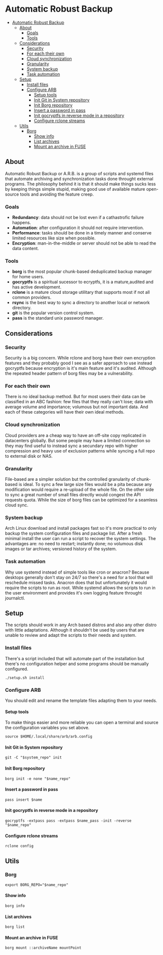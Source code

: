 # Automatic Robust Backup

- [Automatic Robust Backup](#automatic-robust-backup)
  - [About](#about)
    - [Goals](#goals)
    - [Tools](#tools)
  - [Considerations](#considerations)
    - [Security](#security)
    - [For each their own](#for-each-their-own)
    - [Cloud synchronization](#cloud-synchronization)
    - [Granularity](#granularity)
    - [System backup](#system-backup)
    - [Task automation](#task-automation)
  - [Setup](#setup)
    - [Install files](#install-files)
    - [Configure ARB](#configure-arb)
      - [Setup tools](#setup-tools)
      - [Init Git in System repository](#init-git-in-system-repository)
      - [Init Borg repository](#init-borg-repository)
      - [Insert a password in pass](#insert-a-password-in-pass)
      - [Init gocryptfs in reverse mode in a repository](#init-gocryptfs-in-reverse-mode-in-a-repository)
      - [Configure rclone streams](#configure-rclone-streams)
  - [Utils](#utils)
    - [Borg](#borg)
      - [Show info](#show-info)
      - [List archives](#list-archives)
      - [Mount an archive in FUSE](#mount-an-archive-in-fuse)

## About
Automatic Robust Backup or A.R.B. is a group of scripts and systemd files that automate archiving and synchronization tasks done throught external programs. The philosophy behind it is that it should make things sucks less by keeping things simple stupid, making good use of available mature open-source tools and avoiding the feature creep.

### Goals
- **Redundancy**: data should not be lost even if a cathastrofic failure happens.
- **Automation**: after configuration it should not require intervention.
- **Performance**: tasks should be done in a timely manner and conserve limited resources like size when possible.
- **Encryption**: man-in-the-middle or server should not be able to read the data content.

### Tools
- **borg** is the most popular chunk-based deduplicated backup manager for home users.
- **gocryptfs** is a spiritual sucessor to ecryptfs, it is a mature,audited and has active development.
- **rclone** is a mature cloud storage utilitary that supports most if not all common providers.
- **rsync** is the best way to sync a directory to another local or network directory.
- **git** is the popular version control system.
- **pass** is the standard unix password manager.

## Considerations
### Security
Security is a big concern. While rclone and borg have their own encryption features and they probably good I see as a safer approach to use instead gocryptfs because encryption is it's main feature and it's audited. Although the repeated header pattern of borg files may be a vulnerability.

### For each their own
There is no ideal backup method. But for most users their data can be classified in an ABC fashion: few files that they really can't lose; data with average volume and importance; volumous but not important data. And each of these categories will have their own ideal methods.

### Cloud synchronization
Cloud providers are a cheap way to have an off-site copy replicated in datacenters globally. But some people may have a limited connection so they may find useful to instead sync a secundary repo with higher compression and heavy use of exclusion patterns while syncing a full repo to external disk or NAS.

### Granularity
File-based are a simpler solution but the controlled granularity of chunk-based is ideal. To sync a few large size files would be a pita because any modification would require a re-upload of the whole file. On the other side to sync a great number of small files directly would congest the API requests quota. While the size of borg files can be optimized for a seamless cloud sync.

### System backup
Arch Linux download and install packages fast so it's more practical to only backup the system configuration files and package list. After a fresh minimal install the user can run a script to recover the system settings. The advantages are: no need to restart; instantly done; no volumous disk images or tar archives; versioned history of the system.

### Task automation
Why use systemd instead of simple tools like cron or anacron? Because desktops generally don't stay on 24/7 so there's a need for a tool that will reschedule missed tasks. Anacron does that but unfortunately it would require the scripts to run as root. While systemd allows the scripts to run in the user environment and provides it's own logging feature throught journalctl.

## Setup
The scripts should work in any Arch based distros and also any other distro with little adaptations. Although it shouldn't be used by users that are unable to review and adapt the scripts to their needs and system.

### Install files
There's a script included that will automate part of the installation but there's no configuration helper and some programs should be manually configured.

`./setup.sh install`

### Configure ARB
You should edit and rename the template files adapting them to your needs.

#### Setup tools
To make things easier and more reliable you can open a terminal and source the configuration variables you set above.

`source $HOME/.local/share/arb/arb.config`

#### Init Git in System repository
`git -C "$system_repo" init`

#### Init Borg repository
`borg init -e none "$name_repo"`

#### Insert a password in pass
`pass insert $name`

#### Init gocryptfs in reverse mode in a repository
`gocryptfs -extpass pass -extpass $name_pass -init -reverse "$name_repo"`

#### Configure rclone streams
`rclone config`

## Utils
### Borg
`export BORG_REPO="$name_repo"`

#### Show info
`borg info`

#### List archives
`borg list`

#### Mount an archive in FUSE
`borg mount ::archiveName mountPoint`
